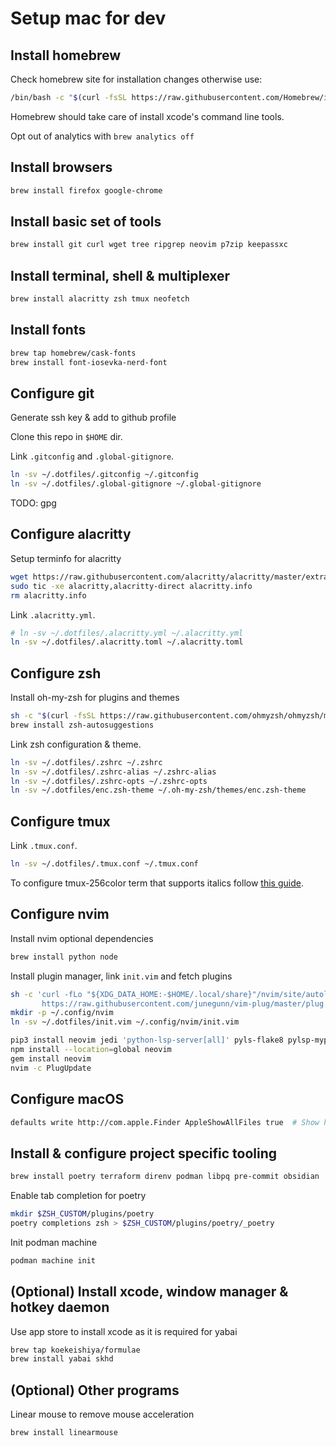 # Setup mac for dev

## Install homebrew

Check homebrew site for installation changes otherwise use:

```sh
/bin/bash -c "$(curl -fsSL https://raw.githubusercontent.com/Homebrew/install/HEAD/install.sh)"
```

Homebrew should take care of install xcode's command line tools.

Opt out of analytics with `brew analytics off`

## Install browsers

```sh
brew install firefox google-chrome
```

## Install basic set of tools

```sh
brew install git curl wget tree ripgrep neovim p7zip keepassxc
```

## Install terminal, shell & multiplexer

```sh
brew install alacritty zsh tmux neofetch
```

## Install fonts

```sh
brew tap homebrew/cask-fonts
brew install font-iosevka-nerd-font
```

## Configure git

Generate ssh key & add to github profile

Clone this repo in `$HOME` dir.

Link `.gitconfig` and `.global-gitignore`.

```sh
ln -sv ~/.dotfiles/.gitconfig ~/.gitconfig
ln -sv ~/.dotfiles/.global-gitignore ~/.global-gitignore
```

TODO: gpg

## Configure alacritty

Setup terminfo for alacritty

```sh
wget https://raw.githubusercontent.com/alacritty/alacritty/master/extra/alacritty.info
sudo tic -xe alacritty,alacritty-direct alacritty.info
rm alacritty.info
```

Link `.alacritty.yml`.

```sh
# ln -sv ~/.dotfiles/.alacritty.yml ~/.alacritty.yml
ln -sv ~/.dotfiles/.alacritty.toml ~/.alacritty.toml
```

## Configure zsh

Install oh-my-zsh for plugins and themes

```sh
sh -c "$(curl -fsSL https://raw.githubusercontent.com/ohmyzsh/ohmyzsh/master/tools/install.sh)"
brew install zsh-autosuggestions
```

Link zsh configuration & theme.

```sh
ln -sv ~/.dotfiles/.zshrc ~/.zshrc
ln -sv ~/.dotfiles/.zshrc-alias ~/.zshrc-alias
ln -sv ~/.dotfiles/.zshrc-opts ~/.zshrc-opts
ln -sv ~/.dotfiles/enc.zsh-theme ~/.oh-my-zsh/themes/enc.zsh-theme
```

## Configure tmux

Link `.tmux.conf`.

```sh
ln -sv ~/.dotfiles/.tmux.conf ~/.tmux.conf
```

To configure tmux-256color term that supports italics follow [this guide](https://gist.github.com/bbqtd/a4ac060d6f6b9ea6fe3aabe735aa9d95#the-right-way).

## Configure nvim

Install nvim optional dependencies

```sh
brew install python node
```

Install plugin manager, link `init.vim` and fetch plugins

```sh
sh -c 'curl -fLo "${XDG_DATA_HOME:-$HOME/.local/share}"/nvim/site/autoload/plug.vim --create-dirs \
       https://raw.githubusercontent.com/junegunn/vim-plug/master/plug.vim'
mkdir -p ~/.config/nvim
ln -sv ~/.dotfiles/init.vim ~/.config/nvim/init.vim

pip3 install neovim jedi 'python-lsp-server[all]' pyls-flake8 pylsp-mypy pyls-isort python-lsp-black pyls-memestra pylsp-rope
npm install --location=global neovim
gem install neovim
nvim -c PlugUpdate

```

## Configure macOS

```sh
defaults write http://com.apple.Finder AppleShowAllFiles true  # Show hidden files in finder
```

## Install & configure project specific tooling

```sh
brew install poetry terraform direnv podman libpq pre-commit obsidian
```

Enable tab completion for poetry

```sh
mkdir $ZSH_CUSTOM/plugins/poetry
poetry completions zsh > $ZSH_CUSTOM/plugins/poetry/_poetry
```

Init podman machine

```sh
podman machine init
```

## (Optional) Install xcode, window manager & hotkey daemon

Use app store to install xcode as it is required for yabai

```sh
brew tap koekeishiya/formulae
brew install yabai skhd
```

## (Optional) Other programs

Linear mouse to remove mouse acceleration

```sh
brew install linearmouse
```
